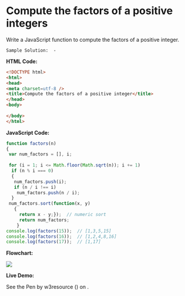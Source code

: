 # Compute the factors of a positive integers

Write a JavaScript function to compute the factors of a positive integer.

```
Sample Solution:  -
```

**HTML Code:**

```html
<!DOCTYPE html>
<html>
<head>
<meta charset=utf-8 />
<title>Compute the factors of a positive integer</title>
</head>
<body>
  
</body>
</html>

```

**JavaScript Code:**

```js
function factors(n)
{
 var num_factors = [], i;
 
 for (i = 1; i <= Math.floor(Math.sqrt(n)); i += 1)
  if (n % i === 0)
  {
   num_factors.push(i);
   if (n / i !== i)
    num_factors.push(n / i);
  }
 num_factors.sort(function(x, y)
   {
     return x - y;});  // numeric sort
     return num_factors;
    }
console.log(factors(15));  // [1,3,5,15] 
console.log(factors(16));  // [1,2,4,8,16] 
console.log(factors(17));  // [1,17]

```

**Flowchart:**

![](https://www.w3resource.com/w3r_images/javascript-function-exercise-13.png)

**Live Demo:**

<section class="expand-codepen"><p data-height="380" data-theme-id="0" data-slug-hash="BwdONp" data-default-tab="js,result" data-user="w3resource" data-embed-version="2" data-pen-title="JavaScript - Compute the factors of a positive integers-function-ex- 13" data-editable="true" class="codepen">See the Pen by w3resource () on .</p><codepen></codepen></section>